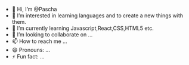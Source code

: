 - 👋 Hi, I’m @Pascha
- 👀 I’m interested in learning languages and to create a new things with them.
- 🌱 I’m currently learning Javascript,React,CSS,HTML5 etc. 
- 💞️ I’m looking to collaborate on ...
- 📫 How to reach me ...
- 😄 Pronouns: ...
- ⚡ Fun fact: ...

<!---
PaschaTheCoder/PaschaTheCoder is a ✨ special ✨ repository because its `README.md` (this file) appears on your GitHub profile.
You can click the Preview link to take a look at your changes.
--->

